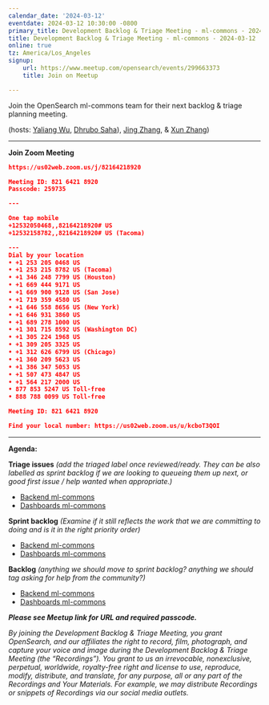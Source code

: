 ```yaml
---
calendar_date: '2024-03-12'
eventdate: 2024-03-12 10:30:00 -0800
primary_title: Development Backlog & Triage Meeting - ml-commons - 2024-03-12
title: Development Backlog & Triage Meeting - ml-commons - 2024-03-12
online: true
tz: America/Los_Angeles
signup:
    url: https://www.meetup.com/opensearch/events/299663373
    title: Join on Meetup

---
```


Join the OpenSearch ml-commons team for their next backlog & triage planning meeting.

(hosts: [Yaliang Wu](https://github.com/ylwu-amzn), [Dhrubo Saha](https://github.com/dhrubo-os)), [Jing Zhang](https://github.com/jngz-es), & [Xun Zhang](https://github.com/Zhangxunmt))

---

**Join Zoom Meeting**
```json
https://us02web.zoom.us/j/82164218920

Meeting ID: 821 6421 8920
Passcode: 259735

---

One tap mobile
+12532050468,,82164218920# US
+12532158782,,82164218920# US (Tacoma)

---
Dial by your location
• +1 253 205 0468 US
• +1 253 215 8782 US (Tacoma)
• +1 346 248 7799 US (Houston)
• +1 669 444 9171 US
• +1 669 900 9128 US (San Jose)
• +1 719 359 4580 US
• +1 646 558 8656 US (New York)
• +1 646 931 3860 US
• +1 689 278 1000 US
• +1 301 715 8592 US (Washington DC)
• +1 305 224 1968 US
• +1 309 205 3325 US
• +1 312 626 6799 US (Chicago)
• +1 360 209 5623 US
• +1 386 347 5053 US
• +1 507 473 4847 US
• +1 564 217 2000 US
• 877 853 5247 US Toll-free
• 888 788 0099 US Toll-free

Meeting ID: 821 6421 8920

Find your local number: https://us02web.zoom.us/u/kcboT3QOI

```

---

**Agenda:**

**Triage issues** *(add the triaged label once reviewed/ready. They can be also labelled as sprint backlog if we are looking to queueing them up next, or good first issue / help wanted when appropriate.)*

* [Backend ml-commons](https://github.com/opensearch-project/ml-commons/issues)
* [Dashboards ml-commons](https://github.com/opensearch-project/ml-commons-dashboards/issues)

**Sprint backlog** *(Examine if it still reflects the work that we are committing to doing and is it in the right priority order)*

* [Backend ml-commons](https://github.com/opensearch-project/ml-commons/issues)
* [Dashboards ml-commons](https://github.com/opensearch-project/ml-commons-dashboards/issues)

**Backlog** *(anything we should move to sprint backlog? anything we should tag asking for help from the community?)*

* [Backend ml-commons](https://github.com/opensearch-project/ml-commons/issues)
* [Dashboards ml-commons](https://github.com/opensearch-project/ml-commons-dashboards/issues)


***Please see Meetup link for URL and required passcode.***


*By joining the Development Backlog & Triage Meeting, you grant OpenSearch, and our affiliates the right to record, film, photograph, and capture your voice and image during the Development Backlog & Triage Meeting (the “Recordings”). You grant to us an irrevocable, nonexclusive, perpetual, worldwide, royalty-free right and license to use, reproduce, modify, distribute, and translate, for any purpose, all or any part of the Recordings and Your Materials. For example, we may distribute Recordings or snippets of Recordings via our social media outlets.*
